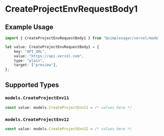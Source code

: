 # CreateProjectEnvRequestBody1

## Example Usage

```typescript
import { CreateProjectEnvRequestBody1 } from "@simplesagar/vercel/models/createprojectenvop.js";

let value: CreateProjectEnvRequestBody1 = {
    key: "API_URL",
    value: "https://api.vercel.com",
    type: "plain",
    target: ["preview"],
};
```

## Supported Types

### `models.CreateProjectEnv11`

```typescript
const value: models.CreateProjectEnv11 = /* values here */
```

### `models.CreateProjectEnv12`

```typescript
const value: models.CreateProjectEnv12 = /* values here */
```


